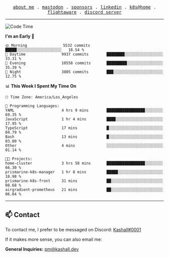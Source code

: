 <p align="center">
  <samp>
    <a href="https://jordanjones.org/">about me</a> .
    <a rel="me" href="https://mastodon.social/@kashall">mastodon</a> .
    <a href="https://github.com/sponsors/kashalls">sponsors</a> .
    <a href="https://linkedin.com/in/jordpjones">linkedin</a> .
    <a href="https://github.com/kashalls/home-cluster">k8s@home</a> .
    <a href="https://flightaware.com/adsb/stats/user/kashalls">flightaware</a> .
    <a href="https://discord.gg/ctgrp8k">discord server</a>
  </samp>
</p>

---

<!--START_SECTION:waka-->
![Code Time](http://img.shields.io/badge/Code%20Time-1%2C429%20hrs%2055%20mins-blue)

**I'm an Early 🐤** 

```text
🌞 Morning                5532 commits        █████░░░░░░░░░░░░░░░░░░░░   18.54 % 
🌆 Daytime                9937 commits        ████████░░░░░░░░░░░░░░░░░   33.31 % 
🌃 Evening                10558 commits       █████████░░░░░░░░░░░░░░░░   35.39 % 
🌙 Night                  3805 commits        ███░░░░░░░░░░░░░░░░░░░░░░   12.75 % 
```


📊 **This Week I Spent My Time On** 

```text
🕑︎ Time Zone: America/Los_Angeles

💬 Programming Languages: 
YAML                     4 hrs 9 mins        █████████████████░░░░░░░░   69.35 % 
JavaScript               1 hr 4 mins         ████░░░░░░░░░░░░░░░░░░░░░   17.95 % 
TypeScript               17 mins             █░░░░░░░░░░░░░░░░░░░░░░░░   04.79 % 
Bash                     13 mins             █░░░░░░░░░░░░░░░░░░░░░░░░   03.80 % 
Other                    4 mins              ░░░░░░░░░░░░░░░░░░░░░░░░░   01.14 % 

🐱‍💻 Projects: 
home-cluster             3 hrs 58 mins       █████████████████░░░░░░░░   66.30 % 
prismarine-k8s-manager   1 hr 8 mins         █████░░░░░░░░░░░░░░░░░░░░   18.98 % 
prismarine-k8s-front     31 mins             ██░░░░░░░░░░░░░░░░░░░░░░░   08.68 % 
airgradient-prometheus   21 mins             ██░░░░░░░░░░░░░░░░░░░░░░░   06.04 % 
```


<!--END_SECTION:waka-->

---

## 📫 Contact

To contact me, I prefer to be messaged on Discord:  [Kashall#0001](https://discord.com/users/201077739589992448)

If it makes more sense, you can also email me:

**General Inquiries:** pm@kashall.dev  
